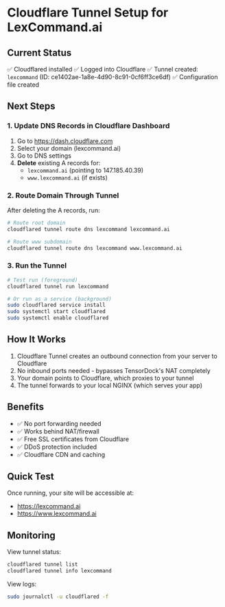 # Cloudflare Tunnel Setup for LexCommand.ai

## Current Status
✅ Cloudflared installed
✅ Logged into Cloudflare
✅ Tunnel created: `lexcommand` (ID: ce1402ae-1a8e-4d90-8c91-0cf6ff3ce6df)
✅ Configuration file created

## Next Steps

### 1. Update DNS Records in Cloudflare Dashboard

1. Go to https://dash.cloudflare.com
2. Select your domain (lexcommand.ai)
3. Go to DNS settings
4. **Delete** existing A records for:
   - `lexcommand.ai` (pointing to 147.185.40.39)
   - `www.lexcommand.ai` (if exists)

### 2. Route Domain Through Tunnel

After deleting the A records, run:

```bash
# Route root domain
cloudflared tunnel route dns lexcommand lexcommand.ai

# Route www subdomain
cloudflared tunnel route dns lexcommand www.lexcommand.ai
```

### 3. Run the Tunnel

```bash
# Test run (foreground)
cloudflared tunnel run lexcommand

# Or run as a service (background)
sudo cloudflared service install
sudo systemctl start cloudflared
sudo systemctl enable cloudflared
```

## How It Works

1. Cloudflare Tunnel creates an outbound connection from your server to Cloudflare
2. No inbound ports needed - bypasses TensorDock's NAT completely
3. Your domain points to Cloudflare, which proxies to your tunnel
4. The tunnel forwards to your local NGINX (which serves your app)

## Benefits

- ✅ No port forwarding needed
- ✅ Works behind NAT/firewall
- ✅ Free SSL certificates from Cloudflare
- ✅ DDoS protection included
- ✅ Cloudflare CDN and caching

## Quick Test

Once running, your site will be accessible at:
- https://lexcommand.ai
- https://www.lexcommand.ai

## Monitoring

View tunnel status:
```bash
cloudflared tunnel list
cloudflared tunnel info lexcommand
```

View logs:
```bash
sudo journalctl -u cloudflared -f
```
